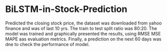 # BiLSTM-in-Stock-Prediction
Predicted the closing stock price, the dataset was downloaded from yahoo finance and was of last 10 yrs.
The train to test split ratio was 80:20.
The model was trained and graphically presented the results, using RMSE MSE MAPE aas evaluation metrics.
Finally, a prediction on the next 60 days was dne to check the performance of model.
